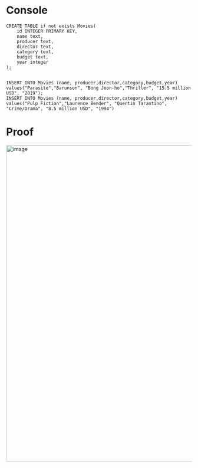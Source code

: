 # Console

```.db
CREATE TABLE if not exists Movies(
    id INTEGER PRIMARY KEY,
    name text,
    producer text,
    director text,
    category text,
    budget text,
    year integer
);


INSERT INTO Movies (name, producer,director,category,budget,year) values("Parasite","Barunson", "Bong Joon-ho","Thriller", "15.5 million USD", "2019");
INSERT INTO Movies (name, producer,director,category,budget,year) values("Pulp Fiction","Laurence Bender", "Quentin Tarantino", "Crime/Drama", "8.5 million USD", "1994")
```

# Proof
<img width="858" alt="image" src="https://user-images.githubusercontent.com/100017195/217433438-1a930fdc-5521-40a4-94c4-0484d59b1003.png">
